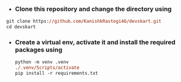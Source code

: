 - ### Clone this repository and change the directory using 
```ps
git clone https://github.com/KanishkRastogi46/devskart.git
cd devskart
```
- ### Create a virtual env, activate it and install the required packages using
  ```ps
  python -m venv .venv
  ./.venv/Scripts/activate
  pip install -r requirements.txt
  ```
